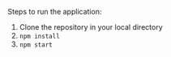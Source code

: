 Steps to run the application:

1. Clone the repository in your local directory
2. ```npm install```
3. ```npm start```

